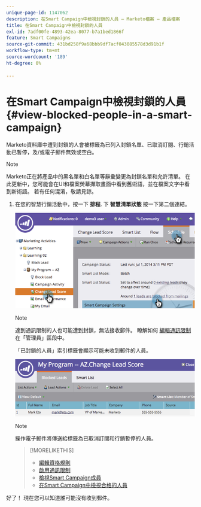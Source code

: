 ```yaml
---
unique-page-id: 1147062
description: 在Smart Campaign中檢視封鎖的人員 — Marketo檔案 — 產品檔案
title: 在Smart Campaign中檢視封鎖的人員
exl-id: 7adf00fe-4893-42ea-8077-b7a1bed1866f
feature: Smart Campaigns
source-git-commit: 431bd258f9a68bbb9df7acf043085578d3d91b1f
workflow-type: tm+mt
source-wordcount: '189'
ht-degree: 0%

---
```


# 在Smart Campaign中檢視封鎖的人員 {#view-blocked-people-in-a-smart-campaign}

Marketo資料庫中遭到封鎖的人會被標籤為已列入封鎖名單、已取消訂閱、行銷活動已暫停，及/或電子郵件無效或空白。

>[!NOTE]
>
>Marketo正在將產品中的黑名單和白名單等辭彙變更為封鎖名單和允許清單。 在此更新中，您可能會在UI和檔案熒幕擷取畫面中看到舊術語，並在檔案文字中看到新術語。 若有任何混淆，敬請見諒。

1. 在您的智慧行銷活動中，按一下 **排程**. 下 **智慧清單狀態** 按一下第二個連結。

   ![](assets/image2014-9-22-16-3a47-3a38.png)

   >[!NOTE]
   >
   >達到通訊限制的人也可能遭到封鎖，無法接收郵件。 瞭解如何 [編輯通訊限制](/help/marketo/product-docs/administration/email-setup/enable-communication-limits.md) 在「管理員」區段中。

   「已封鎖的人員」索引標籤會顯示可能未收到郵件的人員。

   ![](assets/image2014-9-22-16-3a48-3a11.png)

   >[!NOTE]
   >
   >操作電子郵件將傳送給標籤為已取消訂閱和行銷暫停的人員。

   >[!MORELIKETHIS]
   >
   >* [編輯資格規則](/help/marketo/product-docs/core-marketo-concepts/smart-campaigns/using-smart-campaigns/edit-qualification-rules-in-a-smart-campaign.md)
   >* [啟用通訊限制](/help/marketo/product-docs/administration/email-setup/enable-communication-limits.md)
   >* [檢視Smart Campaign成員](/help/marketo/product-docs/core-marketo-concepts/smart-campaigns/smart-campaign-data/view-smart-campaign-members.md)
   >* [在Smart Campaign中檢視合格的人員](/help/marketo/product-docs/core-marketo-concepts/smart-campaigns/smart-campaign-data/view-qualified-people-in-a-smart-campaign.md)

好了！ 現在您可以知道誰可能沒有收到郵件。
